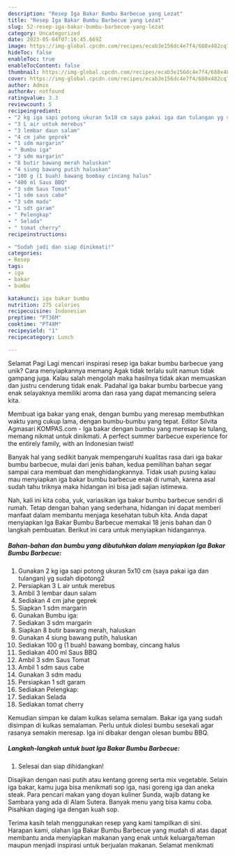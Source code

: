 ```yaml
---
description: "Resep Iga Bakar Bumbu Barbecue yang Lezat"
title: "Resep Iga Bakar Bumbu Barbecue yang Lezat"
slug: 52-resep-iga-bakar-bumbu-barbecue-yang-lezat
category: Uncategorized
date: 2023-05-04T07:16:45.669Z
image: https://img-global.cpcdn.com/recipes/ecab3e156dc4e7f4/680x482cq70/iga-bakar-bumbu-barbecue-foto-resep-utama.jpg
hideToc: false
enableToc: true
enableTocContent: false
thumbnail: https://img-global.cpcdn.com/recipes/ecab3e156dc4e7f4/680x482cq70/iga-bakar-bumbu-barbecue-foto-resep-utama.jpg
cover: https://img-global.cpcdn.com/recipes/ecab3e156dc4e7f4/680x482cq70/iga-bakar-bumbu-barbecue-foto-resep-utama.jpg
author: Admin
authorAv: notfound
ratingvalue: 3.3
reviewcount: 5
recipeingredient:
- "2 kg iga sapi potong ukuran 5x10 cm saya pakai iga dan tulangan yg sudah dipotong2"
- "3 L air untuk merebus"
- "3 lembar daun salam"
- "4 cm jahe geprek"
- "1 sdm margarin"
- " Bumbu iga"
- "3 sdm margarin"
- "8 butir bawang merah haluskan"
- "4 siung bawang putih haluskan"
- "100 g (1 buah) bawang bombay cincang halus"
- "400 ml Saus BBQ"
- "3 sdm Saus Tomat"
- "1 sdm saus cabe"
- "3 sdm madu"
- "1 sdt garam"
- " Pelengkap"
- " Selada"
- " tomat cherry"
recipeinstructions:

- "Sudah jadi dan siap dinikmati!"
categories:
- Resep
tags:
- iga
- bakar
- bumbu

katakunci: iga bakar bumbu 
nutrition: 275 calories
recipecuisine: Indonesian
preptime: "PT36M"
cooktime: "PT48M"
recipeyield: "1"
recipecategory: Lunch

---
```



Selamat Pagi Lagi mencari inspirasi resep iga bakar bumbu barbecue yang unik? Cara menyiapkannya memang Agak tidak terlalu sulit namun tidak gampang juga. Kalau salah mengolah maka hasilnya tidak akan memuaskan dan justru cenderung tidak enak. Padahal iga bakar bumbu barbecue yang enak selayaknya memiliki aroma dan rasa yang dapat memancing selera kita.


Membuat iga bakar yang enak, dengan bumbu yang meresap membuthkan waktu yang cukup lama, dengan bumbu-bumbu yang tepat. Editor Silvita Agmasari KOMPAS.com - Iga bakar dengan bumbu yang meresap ke tulang, memang nikmat untuk dinikmati. A perfect summer barbecue experience for the entirely family, with an Indonesian twist!

Banyak hal yang sedikit banyak mempengaruhi kualitas rasa dari iga bakar bumbu barbecue, mulai dari jenis bahan, kedua pemilihan bahan segar sampai cara membuat dan menghidangkannya. Tidak usah pusing kalau mau menyiapkan iga bakar bumbu barbecue enak di rumah, karena asal sudah tahu triknya maka hidangan ini bisa jadi sajian istimewa.


Nah, kali ini kita coba, yuk, variasikan iga bakar bumbu barbecue sendiri di rumah. Tetap dengan bahan yang sederhana, hidangan ini dapat memberi manfaat dalam membantu menjaga kesehatan tubuh kita. Anda dapat menyiapkan Iga Bakar Bumbu Barbecue memakai 18 jenis bahan dan 0 langkah pembuatan. Berikut ini cara untuk menyiapkan hidangannya.

<!--inarticleads1-->

##### Bahan-bahan dan bumbu yang dibutuhkan dalam menyiapkan Iga Bakar Bumbu Barbecue:

1. Gunakan 2 kg iga sapi potong ukuran 5x10 cm (saya pakai iga dan tulangan) yg sudah dipotong2
1. Persiapkan 3 L air untuk merebus
1. Ambil 3 lembar daun salam
1. Sediakan 4 cm jahe geprek
1. Siapkan 1 sdm margarin
1. Gunakan  Bumbu iga:
1. Sediakan 3 sdm margarin
1. Siapkan 8 butir bawang merah, haluskan
1. Gunakan 4 siung bawang putih, haluskan
1. Sediakan 100 g (1 buah) bawang bombay, cincang halus
1. Sediakan 400 ml Saus BBQ
1. Ambil 3 sdm Saus Tomat
1. Ambil 1 sdm saus cabe
1. Gunakan 3 sdm madu
1. Persiapkan 1 sdt garam
1. Sediakan  Pelengkap:
1. Sediakan  Selada
1. Sediakan  tomat cherry


Kemudian simpan ke dalam kulkas selama semalam. Bakar iga yang sudah disimpan di kulkas semalaman. Perlu untuk diolesi bumbu sesekali agar rasanya semakin meresap. Iga ini dibakar dengan olesan bumbu BBQ. 

<!--inarticleads2-->

##### Langkah-langkah untuk buat Iga Bakar Bumbu Barbecue:


1. Selesai dan siap dihidangkan!

Disajikan dengan nasi putih atau kentang goreng serta mix vegetable. Selain iga bakar, kamu juga bisa menikmati sop iga, nasi goreng iga dan aneka steak. Para pencari makan yang doyan kuliner Sunda, wajib datang ke Sambara yang ada di Alam Sutera. Banyak menu yang bisa kamu coba. Pisahkan daging iga dengan kuah sop. 

Terima kasih telah menggunakan resep yang kami tampilkan di sini. Harapan kami, olahan Iga Bakar Bumbu Barbecue yang mudah di atas dapat membantu anda menyiapkan makanan yang enak untuk keluarga/teman maupun menjadi inspirasi untuk berjualan makanan. Selamat menikmati
